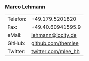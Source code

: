 ### Marco Lehmann

|   |   |
|---|---|
|Telefon:|+49.179.5201820|
|Fax:|+49.40.60941595.9|
|eMail:|[lehmann@locity.de](mailto:lehmann@locity.de)|
|GitHub:|[github.com/themlee](https://github.com/themlee)|
|Twitter:|[twitter.com/mlee_hh](https://twitter.com/mlee_hh)|
